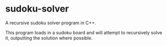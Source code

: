 # sudoku-solver
A recursive sudoku solver program in C++.

This program loads in a sudoku board and will attempt to recursively solve it, outputting the solution where possible.
